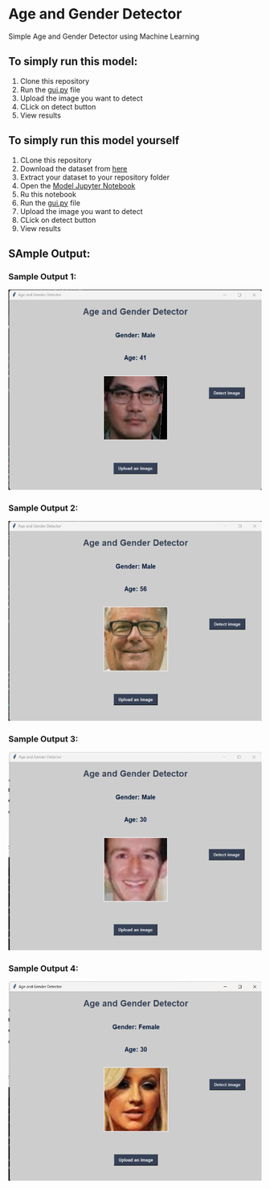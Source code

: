 # Age and Gender Detector
Simple Age and Gender Detector using Machine Learning
## To simply run this model:
1. Clone this repository
2. Run the [gui.py](https://github.com/anup2003D/Age-and-Gender-Detector/blob/main/gui.py) file
3. Upload the image you want to detect
4. CLick on detect button
5. View results

## To simply run this model yourself
1. CLone this repository
2. Download the dataset from [here](https://www.kaggle.com/datasets/jangedoo/utkface-new)
3. Extract your dataset to your repository folder
4. Open the [Model Jupyter Notebook](https://github.com/anup2003D/Age-and-Gender-Detector/blob/main/Age_and_Gender_Detecor.ipynb)
5. Ru this notebook
6. Run the [gui.py](https://github.com/anup2003D/Age-and-Gender-Detector/blob/main/gui.py) file
7. Upload the image you want to detect
8. CLick on detect button
9. View results

## SAmple Output:
### Sample Output 1:
![Sample Output 1](https://github.com/anup2003D/Age-and-Gender-Detector/blob/main/Sample_Output_1.png)


### Sample Output 2:
![Sample Output 2](https://github.com/anup2003D/Age-and-Gender-Detector/blob/main/Sample_Output_2.png)

### Sample Output 3:
![Sample Output 3](https://github.com/anup2003D/Age-and-Gender-Detector/blob/main/Sample_Output_3.png)

### Sample Output 4:
![Sample Output 4](https://github.com/anup2003D/Age-and-Gender-Detector/blob/main/Sample_Output_4.png)
